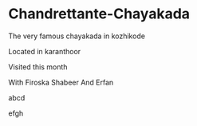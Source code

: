 # Chandrettante-Chayakada

The very famous chayakada in kozhikode

Located in karanthoor

Visited this month

With Firoska Shabeer And Erfan

abcd

efgh